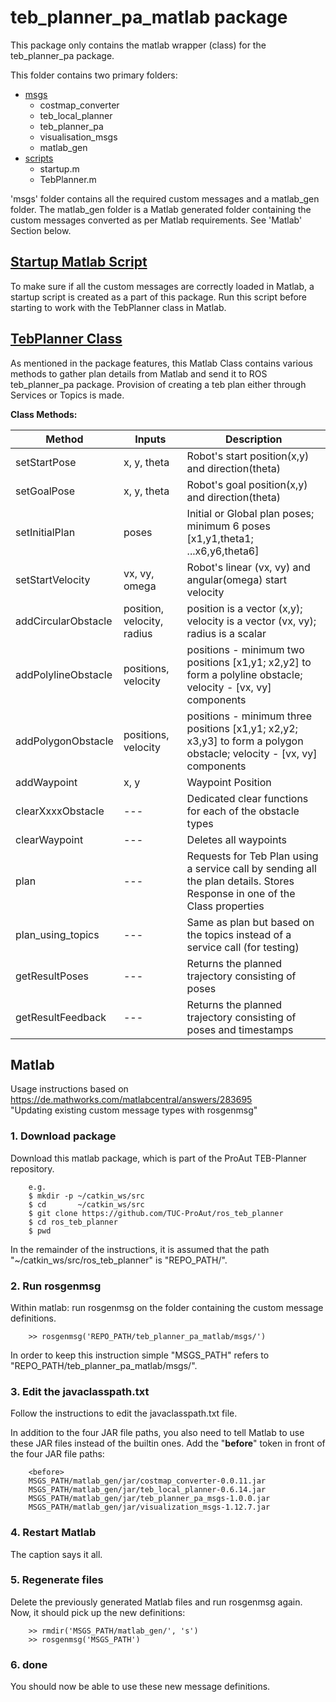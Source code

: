 # teb_planner_pa_matlab package

This package only contains the matlab wrapper (class) for the
teb_planner_pa package.

This folder contains two primary folders:
* [msgs](matlab/msgs)
    * costmap_converter
    * teb_local_planner
    * teb_planner_pa
    * visualisation_msgs
    * matlab_gen
* [scripts](matlab/scripts)
    * startup.m
    * TebPlanner.m

'msgs' folder contains all the required custom messages and a matlab_gen folder.
The matlab_gen folder is a Matlab generated folder containing the custom messages
converted as per Matlab requirements. See 'Matlab' Section below.

## [Startup Matlab Script](matlab/scripts/startup.m)

To make sure if all the custom messages are correctly loaded in Matlab, a startup
script is created as a part of this package.
Run this script before starting to work with the TebPlanner class in Matlab.

## [TebPlanner Class](matlab/scripts/TebPlanner.m)

As mentioned in the package features, this Matlab Class contains various methods
to gather plan details from Matlab and send it to ROS teb_planner_pa package.
Provision of creating a teb plan either through Services or Topics is made.

**Class Methods:**

Method               | Inputs      | Description
---------------------|-------------|----------------------------------------------------------
setStartPose         | x, y, theta | Robot's start position(x,y) and direction(theta)
setGoalPose          | x, y, theta | Robot's goal  position(x,y) and direction(theta)
setInitialPlan       | poses       | Initial or Global plan poses; minimum 6 poses [x1,y1,theta1; ...x6,y6,theta6]
setStartVelocity     | vx, vy, omega | Robot's linear (vx, vy) and angular(omega) start velocity
addCircularObstacle  | position, velocity, radius | position is a vector (x,y); velocity is a vector (vx, vy); radius is a scalar
addPolylineObstacle  | positions, velocity | positions - minimum two positions [x1,y1; x2,y2] to form a polyline obstacle; velocity - [vx, vy] components
addPolygonObstacle   | positions, velocity | positions - minimum three positions [x1,y1; x2,y2; x3,y3] to form a polygon obstacle; velocity - [vx, vy] components
addWaypoint          | x, y       | Waypoint Position
clearXxxxObstacle    | ---        | Dedicated clear functions for each of the obstacle types
clearWaypoint        | ---        | Deletes all waypoints
plan                 | ---        | Requests for Teb Plan using a service call by sending all the plan details. Stores Response in one of the Class properties
plan_using_topics    | ---        | Same as plan but based on the topics instead of a service call (for testing)
getResultPoses       | ---        | Returns the planned trajectory consisting of poses
getResultFeedback    | ---        | Returns the planned trajectory consisting of poses and timestamps


## Matlab

Usage instructions based on
  https://de.mathworks.com/matlabcentral/answers/283695 \
"Updating existing custom message types with rosgenmsg"

### 1. Download package
Download this matlab package, which is part of the ProAut TEB-Planner
repository.

~~~~~
    e.g.
    $ mkdir -p ~/catkin_ws/src
    $ cd       ~/catkin_ws/src
    $ git clone https://github.com/TUC-ProAut/ros_teb_planner
    $ cd ros_teb_planner
    $ pwd

~~~~~

In the remainder of the instructions, it is assumed that the path
"~/catkin_ws/src/ros_teb_planner" is "REPO_PATH/".

### 2. Run rosgenmsg
Within matlab: run rosgenmsg on the folder containing the custom
message definitions.

~~~~~
    >> rosgenmsg('REPO_PATH/teb_planner_pa_matlab/msgs/')
~~~~~

In order to keep this instruction simple "MSGS_PATH" refers to
"REPO_PATH/teb_planner_pa_matlab/msgs/".

### 3. Edit the javaclasspath.txt
Follow the instructions to edit the javaclasspath.txt file.

In addition to the four JAR file paths, you also need to tell
Matlab to use these JAR files instead of the builtin ones. Add
the "**before**" token in front of the four JAR file paths:

~~~~~
    <before>
    MSGS_PATH/matlab_gen/jar/costmap_converter-0.0.11.jar
    MSGS_PATH/matlab_gen/jar/teb_local_planner-0.6.14.jar
    MSGS_PATH/matlab_gen/jar/teb_planner_pa_msgs-1.0.0.jar
    MSGS_PATH/matlab_gen/jar/visualization_msgs-1.12.7.jar
~~~~~

### 4. Restart Matlab
The caption says it all.

### 5. Regenerate files
Delete the previously generated Matlab files and run
rosgenmsg again. Now, it should pick up the new definitions:

~~~~~
    >> rmdir('MSGS_PATH/matlab_gen/', 's')
    >> rosgenmsg('MSGS_PATH')
~~~~~

### 6. done
You should now be able to use these new message definitions.
